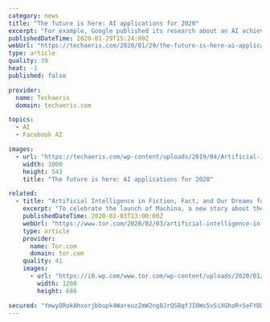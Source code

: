 ```yaml
---
category: news
title: "The future is here: AI applications for 2020"
excerpt: "For example, Google published its research about an AI achievement that tracks 21 3D coordinates on a person’s hand ... Let us know in the comments below or on Twitter, or Facebook. You can also comment on our MeWe page by joining the MeWe social network. *We use revenue-generating affiliate links and may earn a commission for purchases ..."
publishedDateTime: 2020-01-29T15:24:00Z
webUrl: "https://techaeris.com/2020/01/29/the-future-is-here-ai-applications-for-2020/"
type: article
quality: 39
heat: -1
published: false

provider:
  name: Techaeris
  domain: techaeris.com

topics:
  - AI
  - Facebook AI

images:
  - url: "https://techaeris.com/wp-content/uploads/2019/04/Artificial-Intelligence-1000x543.jpg"
    width: 1000
    height: 543
    title: "The future is here: AI applications for 2020"

related:
  - title: "Artificial Intelligence in Fiction, Fact, and Our Dreams for the Future"
    excerpt: "To celebrate the launch of Machina, a new story about the race to build the robots and AI that will take us to Mars ... The first is the actual shape “artificial intelligence” has taken so far—neural network based reinforcement learning as in AlphaGo, for example, or deepfakes. These tools let us point complex computer systems at a ..."
    publishedDateTime: 2020-02-03T13:00:00Z
    webUrl: "https://www.tor.com/2020/02/03/artificial-intelligence-in-fiction-fact-and-our-dreams-for-the-future/comment-page-1/"
    type: article
    provider:
      name: Tor.com
      domain: tor.com
    quality: 41
    images:
      - url: "https://i0.wp.com/www.tor.com/wp-content/uploads/2020/01/Artificial_Neural_Network_with_Chip.jpg?fit=1200%2C+9999&crop=0%2C0%2C100%2C686px&quality=100&ssl=1"
        width: 1200
        height: 686

secured: "YmwyORokAhxorjbbupk4WareuzZmW2ng8JrQSBqfJI0Ws5vSiXGhoR+5eFYDUuPdpt9V0ugOKxqwLfvQlHO9bdsibSjMi/pi1o21SDIxcM3c51nLLrKr9zXLZh3qLsPPHy7xTwFL5DfgBu025JtaRxRWYQ4glM7yfScYYYSe3rcG8jUqy6t5EW+xZBwy5WP5vXFzub/F7FHmNhISJbmhioH59BHx8LljE2t6/XTpsI7V+wb+3U4JJXl9OsHjf2qK+KYSssjXbXXE2py95fY++wNZ+DLTCOdOAWm/1Q7E0h62VnI82Ja/FvBzCJke0VyV;qR7HrzXDDhl9CWfb/foqUQ=="
---
```


